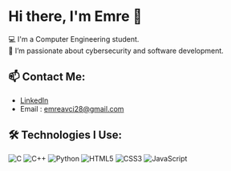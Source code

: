 # Hi there, I'm Emre 👋

💻 I'm a Computer Engineering student.  
🚀 I’m passionate about cybersecurity and software development.

## 📫 Contact Me:
- [LinkedIn](https://www.linkedin.com/in/emre-avc%C4%B1-a57433258/)
- Email : emreavci28@gmail.com

## 🛠️ Technologies I Use:
![C](https://img.shields.io/badge/C-00599C?style=for-the-badge&logo=c&logoColor=white)
![C++](https://img.shields.io/badge/C++-00599C?style=for-the-badge&logo=cplusplus&logoColor=white)
![Python](https://img.shields.io/badge/Python-FFD43B?style=for-the-badge&logo=python&logoColor=blue)
![HTML5](https://img.shields.io/badge/HTML5-E34F26?style=for-the-badge&logo=html5&logoColor=white)
![CSS3](https://img.shields.io/badge/CSS3-1572B6?style=for-the-badge&logo=css3&logoColor=white)
![JavaScript](https://img.shields.io/badge/JavaScript-F7DF1E?style=for-the-badge&logo=javascript&logoColor=black)


